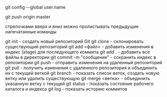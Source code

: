 
git config --global user.name

git push origin master

стрелочками вверх и вниз можно пролистывать предыдущие напечатанные команды

git init - создать новый репозиторий Git
git clone <URL>- склонировать существующий репозиторий
git add <файл>  - добавить изменения в индекс (stage) для последующего коммита
git add . - добавить все файлы в директории 
git commit -m "сообщение" - сохранить индекс в репозитории
git push - отправить изменения на удаленный репозиторий
git pull - получить изменения с удаленного репозитория и объединить их с текущей веткой
git branch - показать список веток, создать новую ветку или удалить существующую
git merge <ветка> - объединить указанную ветку с текущей
git status - показать состояние рабочего каталога и индекса
git log - показать историю коммитов


